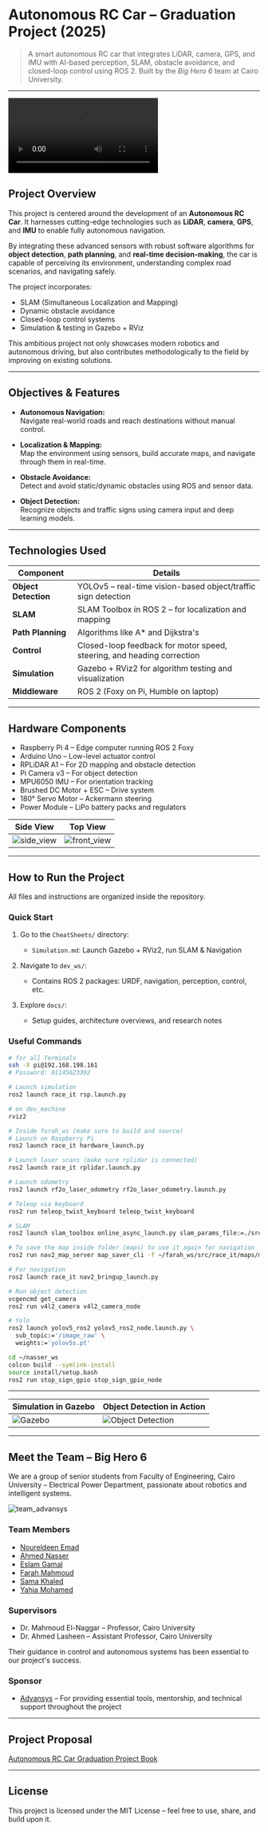 
# Autonomous RC Car – Graduation Project (2025)

> A smart autonomous RC car that integrates LiDAR, camera, GPS, and IMU with AI-based perception, SLAM, obstacle avoidance, and closed-loop control using ROS 2. Built by the *Big Hero 6* team at Cairo University.

---
![demo_video](media/VID-20250627-WA0000.mp4)

## Project Overview

This project is centered around the development of an **Autonomous RC Car**. It harnesses cutting-edge technologies such as **LiDAR**, **camera**, **GPS**, and **IMU** to enable fully autonomous navigation.

By integrating these advanced sensors with robust software algorithms for **object detection**, **path planning**, and **real-time decision-making**, the car is capable of perceiving its environment, understanding complex road scenarios, and navigating safely.

The project incorporates:
- SLAM (Simultaneous Localization and Mapping)
- Dynamic obstacle avoidance
- Closed-loop control systems
- Simulation & testing in Gazebo + RViz

This ambitious project not only showcases modern robotics and autonomous driving, but also contributes methodologically to the field by improving on existing solutions.

---

## Objectives & Features

- **Autonomous Navigation:**  
  Navigate real-world roads and reach destinations without manual control.

- **Localization & Mapping:**  
  Map the environment using sensors, build accurate maps, and navigate through them in real-time.

- **Obstacle Avoidance:**  
  Detect and avoid static/dynamic obstacles using ROS and sensor data.

- **Object Detection:**  
  Recognize objects and traffic signs using camera input and deep learning models.

---

## Technologies Used

| Component           | Details                                                                 |
|---------------------|-------------------------------------------------------------------------|
| **Object Detection** | YOLOv5 – real-time vision-based object/traffic sign detection           |
| **SLAM**             | SLAM Toolbox in ROS 2 – for localization and mapping                    |
| **Path Planning**    | Algorithms like A* and Dijkstra's                                      |
| **Control**          | Closed-loop feedback for motor speed, steering, and heading correction |
| **Simulation**       | Gazebo + RViz2 for algorithm testing and visualization                  |
| **Middleware**       | ROS 2 (Foxy on Pi, Humble on laptop)                                    |

---

## Hardware Components

- Raspberry Pi 4 – Edge computer running ROS 2 Foxy  
- Arduino Uno – Low-level actuator control  
- RPLiDAR A1 – For 2D mapping and obstacle detection  
- Pi Camera v3 – For object detection  
- MPU6050 IMU – For orientation tracking  
- Brushed DC Motor + ESC – Drive system  
- 180° Servo Motor – Ackermann steering  
- Power Module – LiPo battery packs and regulators  

| Side View | Top View |
|----------------------|----------------------------|
| ![side_view](media/1751475549894.jpg) | ![front_view](media/1751475549913.jpg) |

---

## How to Run the Project

All files and instructions are organized inside the repository.

### Quick Start

1. Go to the `CheatSheets/` directory:
   - `Simulation.md`: Launch Gazebo + RViz2, run SLAM & Navigation

2. Navigate to `dev_ws/`:
   - Contains ROS 2 packages: URDF, navigation, perception, control, etc.

3. Explore `docs/`:
   - Setup guides, architecture overviews, and research notes

### Useful Commands

```bash
# for all Terminals 
ssh -X pi@192.168.198.161
# Password: 01145623392

# Launch simulation
ros2 launch race_it rsp.launch.py

# on dev_machine
rviz2

# Inside farah_ws (make sure to build and source)
# Launch on Raspberry Pi
ros2 launch race_it hardware_launch.py

# Launch laser scans (make sure rplidar is connected)
ros2 launch race_it rplidar.launch.py

# Launch odometry
ros2 launch rf2o_laser_odometry rf2o_laser_odometry.launch.py

# Teleop via keyboard
ros2 run teleop_twist_keyboard teleop_twist_keyboard

# SLAM
ros2 launch slam_toolbox online_async_launch.py slam_params_file:=./src/articubot_one/config/mapper_params_online_async.yaml use_sim_time:=false

# To save the map inside folder (maps) to use it again for navigation
ros2 run nav2_map_server map_saver_cli -f ~/farah_ws/src/race_it/maps/my_map

# For navigation
ros2 launch race_it nav2_bringup_launch.py

# Run object detection
vcgencmd get_camera
ros2 run v4l2_camera v4l2_camera_node

# Yolo
ros2 launch yolov5_ros2 yolov5_ros2_node.launch.py \
  sub_topic:='/image_raw' \
  weights:='yolov5s.pt'

cd ~/nasser_ws
colcon build --symlink-install
source install/setup.bash
ros2 run stop_sign_gpio stop_sign_gpio_node

```

---

| Simulation in Gazebo | Object Detection in Action |
|----------------------|----------------------------|
| ![Gazebo](https://www.clearpathrobotics.com/assets/guides/kinetic/warthog/_images/warthog_gazebo.png) | ![Object Detection](https://kajabi-storefronts-production.kajabi-cdn.com/kajabi-storefronts-production/file-uploads/blogs/22606/images/1446e76-f181-6047-4e73-8d8ba3c6a50e_object_detection_1.webp) |


---

## Meet the Team – Big Hero 6

We are a group of senior students from Faculty of Engineering, Cairo University – Electrical Power Department, passionate about robotics and intelligent systems.

![team_advansys](media/advansys.jpg)

### Team Members

- [Noureldeen Emad](https://www.linkedin.com/in/nourelboghdady/)  
- [Ahmed Nasser](https://www.linkedin.com/in/ahmed-nasser-42063b273/)
- [Eslam Gamal](https://www.linkedin.com/in/eslamgamal7/)
- [Farah Mahmoud](https://www.linkedin.com/in/farahmahmoud/)
- [Sama Khaled](https://www.linkedin.com/in/sama-khaled-6b549b275/)
- [Yahia Mohamed](https://www.linkedin.com/in/yehiasanusi/)

### Supervisors

- Dr. Mahmoud El-Naggar – Professor, Cairo University  
- Dr. Ahmed Lasheen – Assistant Professor, Cairo University  

Their guidance in control and autonomous systems has been essential to our project's success.

### Sponsor

- [Advansys](https://www.linkedin.com/company/advansys-esc/posts/?feedView=all) – For providing essential tools, mentorship, and technical support throughout the project

---

## Project Proposal

[Autonomous RC Car Graduation Project Book](https://drive.google.com/file/d/1HDqRIhTk7gE69-a77daM7_l8JCDMjveK/view?usp=sharing)

---

## License

This project is licensed under the MIT License – feel free to use, share, and build upon it.
